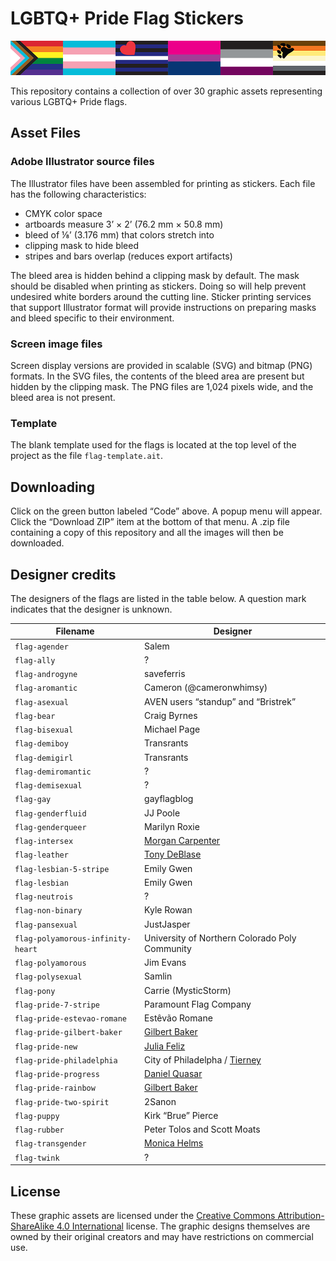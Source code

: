 # LGBTQ+ Pride Flag Stickers

![banner image with several pride flags](./static/header-image.png "Pride flag banner")

This repository contains a collection of over 30 graphic assets representing various LGBTQ+ Pride flags.

## Asset Files

### Adobe Illustrator source files

The Illustrator files have been assembled for printing as stickers. Each file has the following characteristics:

- CMYK color space
- artboards measure 3&rsquo; &times; 2&rsquo; (76.2 mm &times; 50.8 mm)
- bleed of &frac18;&rsquo; (3.176 mm) that colors stretch into
- clipping mask to hide bleed
- stripes and bars overlap (reduces export artifacts)

The bleed area is hidden behind a clipping mask by default. The mask should be disabled when printing as stickers. Doing so will help prevent undesired white borders around the cutting line. Sticker printing services that support Illustrator format will provide instructions on preparing masks and bleed specific to their environment.

### Screen image files

Screen display versions are provided in scalable (SVG) and bitmap (PNG) formats. In the SVG files, the contents of the bleed area are present but hidden by the clipping mask. The PNG files are 1,024 pixels wide, and the bleed area is not present.

### Template

The blank template used for the flags is located at the top level of the project as the file `flag-template.ait`.

## Downloading

Click on the green button labeled &ldquo;Code&rdquo; above. A popup menu will appear. Click the &ldquo;Download ZIP&rdquo; item at the bottom of that menu. A .zip file containing a copy of this repository and all the images will then be downloaded.

## Designer credits

The designers of the flags are listed in the table below. A question mark indicates that the designer is unknown.

| Filename                          | Designer                                                    |
| --------------------------------- | ----------------------------------------------------------- |
| `flag-agender`                    | Salem                                                       |
| `flag-ally`                       | ?                                                           |
| `flag-androgyne`                  | saveferris                                                  |
| `flag-aromantic`                  | Cameron (@cameronwhimsy)                                    |
| `flag-asexual`                    | AVEN users &ldquo;standup&rdquo; and &ldquo;Bristrek&rdquo; |
| `flag-bear`                       | Craig Byrnes                                                |
| `flag-bisexual`                   | Michael Page                                                |
| `flag-demiboy`                    | Transrants                                                  |
| `flag-demigirl`                   | Transrants                                                  |
| `flag-demiromantic`               | ?                                                           |
| `flag-demisexual`                 | ?                                                           |
| `flag-gay`                        | gayflagblog                                                 |
| `flag-genderfluid`                | JJ Poole                                                    |
| `flag-genderqueer`                | Marilyn Roxie                                               |
| `flag-intersex`                   | [Morgan Carpenter](https://morgancarpenter.com/)            |
| `flag-leather`                    | [Tony DeBlase](https://en.wikipedia.org/wiki/Tony_DeBlase)  |
| `flag-lesbian-5-stripe`           | Emily Gwen                                                  |
| `flag-lesbian`                    | Emily Gwen                                                  |
| `flag-neutrois`                   | ?                                                           |
| `flag-non-binary`                 | Kyle Rowan                                                  |
| `flag-pansexual`                  | JustJasper                                                  |
| `flag-polyamorous-infinity-heart` | University of Northern Colorado Poly Community              |
| `flag-polyamorous`                | Jim Evans                                                   |
| `flag-polysexual`                 | Samlin                                                      |
| `flag-pony`                       | Carrie (MysticStorm)                                        |
| `flag-pride-7-stripe`             | Paramount Flag Company                                      |
| `flag-pride-estevao-romane`       | Est&ecirc;v&atilde;o Romane                                 |
| `flag-pride-gilbert-baker`        | [Gilbert Baker](https://gilbertbaker.com/)                  |
| `flag-pride-new`                  | [Julia Feliz](https://www.newprideflag.com/)                |
| `flag-pride-philadelphia`         | City of Philadelpha / [Tierney](https://hellotierney.com/)  |
| `flag-pride-progress`             | [Daniel Quasar](https://danielquasar.com/)                  |
| `flag-pride-rainbow`              | [Gilbert Baker](https://gilbertbaker.com/)                  |
| `flag-pride-two-spirit`           | 2Sanon                                                      |
| `flag-puppy`                      | Kirk &ldquo;Brue&rdquo; Pierce                              |
| `flag-rubber`                     | Peter Tolos and Scott Moats                                 |
| `flag-transgender`                | [Monica Helms](https://en.wikipedia.org/wiki/Monica_Helms)  |
| `flag-twink`                      | ?                                                           |

## License

These graphic assets are licensed under the
[Creative Commons Attribution-ShareAlike 4.0 International](./LICENSE "license text")
license. The graphic designs themselves are owned by their original creators
and may have restrictions on commercial use.
